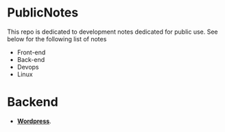 # PublicNotes

This repo is dedicated to development notes dedicated for public use. See below for the following list of notes

* Front-end
* Back-end
* Devops
* Linux

# Backend

* **[Wordpress](./backend/wordpress.md)**.